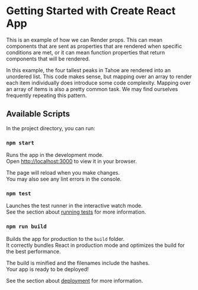 # Getting Started with Create React App

This is an example of how we can Render props. This can mean components that are sent
as properties that are rendered when specific conditions are met, or it can mean
function properties that return components that will be rendered.

In this example, the four tallest peaks in Tahoe are rendered into an unordered list.
This code makes sense, but mapping over an array to render each item individually
does introduce some code complexity. Mapping over an array of items is also a pretty
common task. We may find ourselves frequently repeating this pattern.

## Available Scripts

In the project directory, you can run:

### `npm start`

Runs the app in the development mode.\
Open [http://localhost:3000](http://localhost:3000) to view it in your browser.

The page will reload when you make changes.\
You may also see any lint errors in the console.

### `npm test`

Launches the test runner in the interactive watch mode.\
See the section about [running tests](https://facebook.github.io/create-react-app/docs/running-tests) for more information.

### `npm run build`

Builds the app for production to the `build` folder.\
It correctly bundles React in production mode and optimizes the build for the best performance.

The build is minified and the filenames include the hashes.\
Your app is ready to be deployed!

See the section about [deployment](https://facebook.github.io/create-react-app/docs/deployment) for more information.
